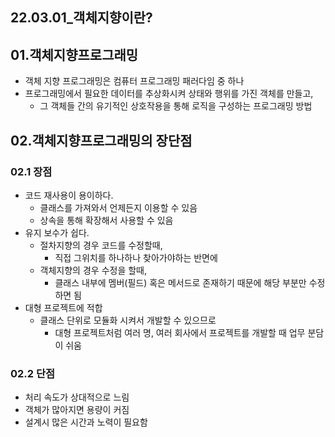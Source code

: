 ## 22.03.01_객체지향이란?

## 01.객체지향프로그래밍

- 객체 지향 프로그래밍은 컴퓨터 프로그래밍 패러다임 중 하나
- 프로그래밍에서 필요한 데이터를 추상화시켜 상태와 행위를 가진 객체를 만들고,
  - 그 객체들 간의 유기적인 상호작용을 통해 로직을 구성하는 프로그래밍 방법

## 02.객체지향프로그래밍의 장단점

### 02.1 장점

- 코드 재사용이 용이하다.
  - 클래스를 가져와서 언제든지 이용할 수 있음
  - 상속을 통해 확장해서 사용할 수 있음
- 유지 보수가 쉽다.
  - 절차지향의 경우 코드를 수정할때,
    - 직접 그위치를 하나하나 찾아가야하는 반면에 
  - 객체지향의 경우 수정을 할때,
    - 클래스 내부에 멤버(필드) 혹은 메서드로 존재하기 때문에 해당 부분만 수정하면 됨
- 대형 프로젝트에 적합
  - 클래스 단위로 모듈화 시켜서 개발할 수 있으므로
    - 대형 프로젝트처럼 여러 명, 여러 회사에서 프로젝트를 개발할 때 업무 분담이 쉬움

### 02.2 단점

- 처리 속도가 상대적으로 느림
- 객체가 많아지면 용량이 커짐
- 설계시 많은 시간과 노력이 필요함

